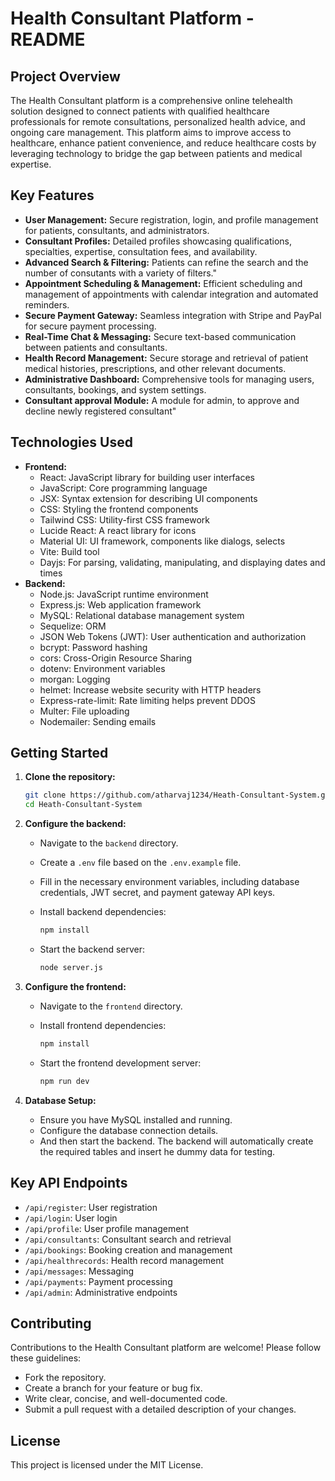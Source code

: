 # Health Consultant Platform - README

## Project Overview

The Health Consultant platform is a comprehensive online telehealth solution designed to connect patients with qualified healthcare professionals for remote consultations, personalized health advice, and ongoing care management. This platform aims to improve access to healthcare, enhance patient convenience, and reduce healthcare costs by leveraging technology to bridge the gap between patients and medical expertise.

## Key Features

*   **User Management:** Secure registration, login, and profile management for patients, consultants, and administrators.
*   **Consultant Profiles:** Detailed profiles showcasing qualifications, specialties, expertise, consultation fees, and availability.
*   **Advanced Search & Filtering:** Patients can refine the search and the number of consutants with a variety of filters."
*   **Appointment Scheduling & Management:** Efficient scheduling and management of appointments with calendar integration and automated reminders.
*   **Secure Payment Gateway:** Seamless integration with Stripe and PayPal for secure payment processing.
*   **Real-Time Chat & Messaging:** Secure text-based communication between patients and consultants.
*   **Health Record Management:** Secure storage and retrieval of patient medical histories, prescriptions, and other relevant documents.
*   **Administrative Dashboard:** Comprehensive tools for managing users, consultants, bookings, and system settings.
*    **Consultant approval Module:** A module for admin, to approve and decline newly registered consultant"

## Technologies Used

*   **Frontend:**
    *   React: JavaScript library for building user interfaces
    *   JavaScript: Core programming language
    *   JSX: Syntax extension for describing UI components
    *   CSS: Styling the frontend components
    *   Tailwind CSS: Utility-first CSS framework
    *    Lucide React: A react library for icons
    *   Material UI: UI framework, components like dialogs, selects
    *   Vite: Build tool
    *   Dayjs: For parsing, validating, manipulating, and displaying dates and times
*   **Backend:**
    *   Node.js: JavaScript runtime environment
    *   Express.js: Web application framework
    *   MySQL: Relational database management system
    *   Sequelize: ORM
    *   JSON Web Tokens (JWT): User authentication and authorization
    *   bcrypt: Password hashing
    *   cors: Cross-Origin Resource Sharing
    *   dotenv: Environment variables
    *   morgan: Logging
    *    helmet: Increase website security with HTTP headers
    *    Express-rate-limit: Rate limiting helps prevent DDOS
    *   Multer: File uploading
    *   Nodemailer: Sending emails

## Getting Started

1.  **Clone the repository:**

    ```bash
    git clone https://github.com/atharvaj1234/Heath-Consultant-System.git
    cd Heath-Consultant-System
    ```

2.  **Configure the backend:**

    *   Navigate to the `backend` directory.
    *   Create a `.env` file based on the `.env.example` file.
    *   Fill in the necessary environment variables, including database credentials, JWT secret, and payment gateway API keys.
    *   Install backend dependencies:

        ```bash
        npm install
        ```

    *   Start the backend server:

        ```bash
        node server.js
        ```

3.  **Configure the frontend:**

    *   Navigate to the `frontend` directory.
    *   Install frontend dependencies:

        ```bash
        npm install
        ```

    *   Start the frontend development server:

        ```bash
        npm run dev
        ```

4.  **Database Setup:**

    *   Ensure you have MySQL installed and running.
    *   Configure the database connection details.
    *   And then start the backend. The backend will automatically create the required tables and insert he dummy data for testing.

## Key API Endpoints

*   `/api/register`: User registration
*   `/api/login`: User login
*   `/api/profile`: User profile management
*   `/api/consultants`: Consultant search and retrieval
*   `/api/bookings`: Booking creation and management
*   `/api/healthrecords`: Health record management
*   `/api/messages`: Messaging
*   `/api/payments`: Payment processing
*   `/api/admin`: Administrative endpoints

## Contributing

Contributions to the Health Consultant platform are welcome! Please follow these guidelines:

*   Fork the repository.
*   Create a branch for your feature or bug fix.
*   Write clear, concise, and well-documented code.
*   Submit a pull request with a detailed description of your changes.

## License

This project is licensed under the MIT License.
